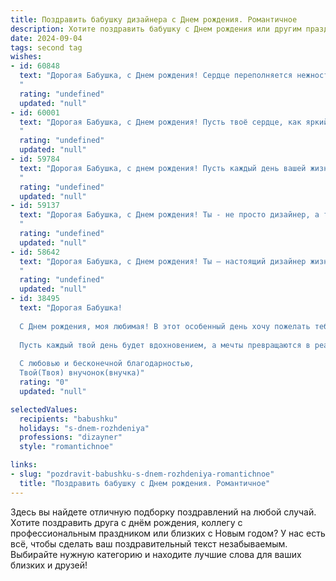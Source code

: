 ```yaml
---
title: Поздравить бабушку дизайнера c Днем рождения. Романтичное
description: Хотите поздравить бабушку c Днем рождения или другим праздником? Наш ИИ создаст незабываемое поздравление, а вы обязательно выделитесь среди других.  
date: 2024-09-04
tags: second tag
wishes:
- id: 60848
  text: "Дорогая Бабушка, с Днем рождения! Сердце переполняется нежностью и любовью, глядя на твою творческую душу, которая так ярко сияет в каждом твоем дизайне. Ты словно волшебница, преображающая мир вокруг себя, наполняя его красотой и гармонией. Желаю тебе  бесконечного вдохновения, ярких красок в жизни и неугасающей страсти к твоей любимой профессии!
  "
  rating: "undefined"
  updated: "null"
- id: 60001
  text: "Дорогая Бабушка, с Днем рождения! Пусть твоё сердце, как яркий акварельный пейзаж, всегда будет наполнено теплом и любовью, а жизнь, словно мозаика из ярких моментов, дарит только радость и вдохновение. Ты - невероятный дизайнер жизни, создающий вокруг себя красоту и уют. Пусть твоя творческая энергия никогда не иссякает, а вдохновение струится в твоих руках и сердце!
  "
  rating: "undefined"
  updated: "null"
- id: 59784
  text: "Дорогая Бабушка, с днем рождения! Пусть каждый день вашей жизни будет полон ярких красок и вдохновения, как ваши чудесные дизайнерские творения. Желаю вам крепкого здоровья, безграничной радости и всегда сияющей улыбки!
  "
  rating: "undefined"
  updated: "null"
- id: 59137
  text: "Дорогая Бабушка, с Днем рождения! Ты - не просто дизайнер, а творец красоты, которая украшает нашу жизнь своей изысканностью и душевностью. Пусть твой талант всегда будет источником вдохновения, а сердце - полно любви и счастья. 🎉💖
  "
  rating: "undefined"
  updated: "null"
- id: 58642
  text: "Дорогая Бабушка, с Днем рождения! Ты – настоящий дизайнер жизни,  твои идеи  - это яркие краски, а любовь –  искрящийся блеск.  Пусть каждый день будет полон вдохновения, а твои творения –  радостью для всех вокруг!
  "
  rating: "undefined"
  updated: "null"
- id: 38495
  text: "Дорогая Бабушка!
  
  С Днем рождения, моя любимая! В этот особенный день хочу пожелать тебе ярких красок жизни, как в твоих прекрасных творениях. Ты — настоящий художник, способный превращать обыденность в шедевр, и именно ты научила меня видеть красоту в каждом мгновении.
  
  Пусть каждый твой день будет вдохновением, а мечты превращаются в реальность. Желаю здоровья, счастья и неиссякаемого творческого полета. Ты — свет в моей жизни, и я горжусь, что у меня есть такая удивительная бабушка.
  
  С любовью и бесконечной благодарностью,
  Твой(Твоя) внучонок(внучка)"
  rating: "0"
  updated: "null"

selectedValues:
  recipients: "babushku"
  holidays: "s-dnem-rozhdeniya"
  professions: "dizayner"
  style: "romantichnoe"

links:
- slug: "pozdravit-babushku-s-dnem-rozhdeniya-romantichnoe"
  title: "Поздравить бабушку c Днем рождения. Романтичное"
---
```


Здесь вы найдете отличную подборку поздравлений на любой случай. 
Хотите поздравить друга с днём рождения, коллегу с профессиональным праздником или близких с Новым годом? У нас есть всё, чтобы сделать ваш поздравительный текст незабываемым. Выбирайте нужную категорию и находите лучшие слова для ваших близких и друзей!
